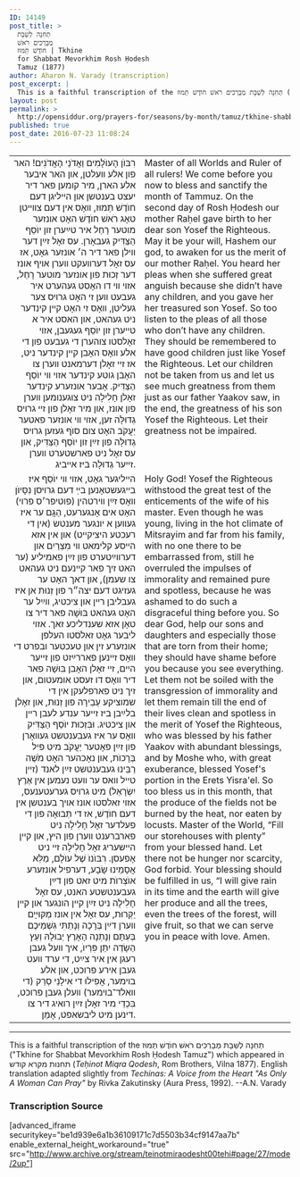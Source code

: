 ```yaml
---
ID: 14149
post_title: >
  תְּחִנָה לְשַׁבָּת
  מְבָרְכִים רֹאשׁ
  חוֺדֶשׁ תַּמּוּז | Tkhine
  for Shabbat Mevorkhim Rosh Ḥodesh
  Tamuz (1877)
author: Aharon N. Varady (transcription)
post_excerpt: |
  This is a faithful transcription of the תְּחִנָה לְשַׁבָּת מְבָרְכִים רֹאשׁ חוֺדֶשׁ תַּמוּז ("Tkhine for Shabbat Mevorkhim Rosh Ḥodesh Tamuz") which appeared in תחנות מקרא קודש (<em>Teḥinot Miqra Qodesh</em>, Rom Brothers, Vilna 1877). English translation adapted slightly from <em>Techinas: A Voice from the Heart "As Only A Woman Can Pray"</em> by Rivka Zakutinsky (Aura Press, 1992). --A.N. Varady
layout: post
permalink: >
  http://opensiddur.org/prayers-for/seasons/by-month/tamuz/tkhine-shabbat-mevorkhim-rosh-hodesh-tamuz/
published: true
post_date: 2016-07-23 11:08:24
---
```

<table style="margin-left: auto;margin-right: auto;">
<tbody>
<tr><td style="vertical-align:top;" width="46%">
<div class="yiddish" style="text-align: right;"><span lang="yi">
רִבּוֺן הָעוֺלָמִים וַאֲדֹנֵי הָאֲדֹנִים! האר פון אלע װעלטן, און האר איבער אלע הארן, מיר קומען פאר דיר יעצט בענטשן און הײליגן דעם חוֺדֶשׁ תַּמוּז, װאָס אין דעם צװײטן טאָג רֹאשׁ חוֺדֶשׁ האָט אונזער מוטער רָחֵל איר טײַערן זון יוֺסֵף הַצַּדִּיק געבאָרן. עס זאָל זײַן דער װילן פאר דיר ה׳ אונזער גאָט, אז עס זאָל דערװעקט װערן אױף אונז דער זְכוּת פון אונזער מוטער רָחֵל, אזױ װי דו האָסט געהערט איר געבעט װען זי האָט גרױס צער געליטן, װאָס זי האָט קײן קינדער ניט געהאט, און האסט איר א טײערן זון יוֺסֵף געגעבן, אזױ זאָלסטו צוהערן די געבעט פון די אלע װאָס האָבן קײן קינדער ניט, אז זײ זאָלן דערמאנט װערן צו האָבן גוטע קינדער אזױ װי יוֺסֵף הַצַּדִּיק. אָבער אונזערע קינדער זאָלן חָלִילָה ניט צוגענומען װערן פון אונז, און מיר זאָלן פון זײ גרױס גְדוּלָּה זען, אזױ װי אונזער פאטער יַעֲקֹב האָט צום סוֺף געזען גרױס גְדוּלָּה פון זײַן זון יוֺסֵף הַצַּדִּיק, און עס זאָל ניט פארשטערט װערן זײער גְדוּלָה ביז אײביג.
</div></td>

<td style="vertical-align:top;" width="53%"><div class="english">
Master of all Worlds and Ruler of all rulers! We come before you now to bless and sanctify the month of Tammuz. On the second day of Rosh Ḥodesh our mother Raḥel gave birth to her dear son Yosef the Righteous. May it be your will, Hashem our god, to awaken for us the merit of our mother Raḥel. You heard her pleas when she suffered great anguish because she didn’t have any children, and you gave her her treasured son Yosef. So too listen to the pleas of all those who don’t have any children. They should be remembered to have good children just like Yosef the Righteous. Let our children not be taken from us and let us see much greatness from them just as our father Yaakov saw, in the end, the greatness of his son Yosef the Righteous. Let their greatness not be impaired.
</div></td>
</tr>


<tr><td style="vertical-align:top;" width="46%">
<div class="yiddish" style="text-align: right;"><span lang="yi">
הײליגער גאָט, אזױ װי יוֺסֵף איז בײגעשטאָנען בײַ דעם גרױסן נִסָּיוֺן װאָס זײַן װירטהין (פוטיפר׳ס פרוי) האָט אים אָנגערעט, הַגֲם ער איז געװען א יונגער מענטש (אין די רעכטע היציקײט) און אין אזא הײסע קלימאט װי מִצְרַיִם און דערװײַטערט פון זײַן פאמיליע (ער האט זיך פאר קײנעם ניט געהאט צו שעמן), און דאך האָט ער געזיגט דעם יצה״ר פון זְנוּת אן איז געבליבן רײן און ציכטיג, װײַל ער האָט געהאט בּוּשָׁה פאר דיר צו טאָן אזא שענדליכע זאך. אזױ ליבער גאָט זאלסטו העלפן אונזערע זין און טעכטער ובפרט די װאָס זײנען פאררײַזט פון זײער הײם, זײ זאָלן האָבן בּוּשָׁה פאר דיר װאָס דו זעסט אומעטום, און זיך ניט פארפלעקן אין די שמוציקע עַבֵירָה פון זְנוּת, און זאָלן בלײַבן ביז זײער ענדע לעבן רײן און ציכטיג. וּבִּזְכוּת יוֺסֵף הַצַּדִּיק װאָס ער איז געבענטשט געװאָרן פון זײַן פאָטער יַעֲקֹב מיט פיל בְּרָכוֺת, און נאָכהער האָט מֹשֶׁה רַבֵּינוּ געבענטשט זײַן לאנד (זײן טײל װאס ער װעט נעמען אין אֶרֶץ יִשְׂרָאֵל) מיט גרױס גערעטענעס, אזױ זאלסטו אונז אױך בענטשן אין דעם חוֺדֶשׁ, אז די תְּבוּאָה פון די פעלדער זאָל חָלִילָה ניט פארברענט װערן פון היץ, און קײן הײשעריג זאָל חָלִילָה זײ ניט אָפעסן. רִבּוֺנוֺ שֶׁל עוֺלָם, מַלֵּא אֲסָמֵינוּ שָׂבָע, דערפיל אונזערע אוֺצְרוֺת מיט זאט פון דײַן געבענטשטע האנט, עס זאָל חָלִילָה ניט זײַן קײן הונגער און קײן יַקְּרוּת, עס זאָל אין אונז מְקּוּײָם װערן דײַן בְּרָכָה וְנָתַתִּי גִשְׁמֵיכֶם בְּעִתָּם וְנָתְנָה הָאָרֶץ יְבוּלָהּ וְעֵץ הַשָׂדֶה יִתֵּן פִּרְיוֺ, איך װעל געבן רעגן אין איר צײַט, די ערד װעט געבן אירע פרוכט, און אלע בױמער, אֲפִילוּ די אִילָנֵי סְרַק (די װאלד־בױמער) װעלן געבן פרוכט, בִּכְדֵי מיר זאָלן זײַן רואיג דיר צו דינען מיט ליבשאפט, אָמֵן.
</div></td>

<td style="vertical-align:top;" width="53%"><div class="english">
Holy God! Yosef the Righteous withstood the great test of the enticements of the wife of his master. Even though he was young, living in the hot climate of Mitsrayim and far from his family, with no one there to be embarrassed from, still he overruled the impulses of immorality and remained pure and spotless, because he was ashamed to do such a disgraceful thing before you. So dear God, help our sons and daughters and especially those that are torn from their home; they should have shame before you because you see everything. Let them not be soiled with the transgression of immorality and let them remain till the end of their lives clean and spotless in the merit of Yosef the Righteous, who was blessed by his father Yaakov with abundant blessings, and by Moshe who, with great exuberance, blessed Yosef's portion in the Erets Yisra'el. So too bless us in this month, that the produce of the fields not be burned by the heat, nor eaten by locusts. Master of the World, “Fill our storehouses with plenty” from your blessed hand. Let there not be hunger nor scarcity, God forbid. Your blessing should be fulfilled in us, “I will give rain in its time and the earth will give her produce and all the trees, even the trees of the forest, will give fruit, so that we can serve you in peace with love. Amen.
</div></td>
</tr>
</tbody></table>

<hr />

This is a faithful transcription of the תְּחִנָה לְשַׁבָּת מְבָרְכִים רֹאשׁ חוֺדֶשׁ תַּמוּז ("Tkhine for Shabbat Mevorkhim Rosh Ḥodesh Tamuz") which appeared in תחנות מקרא קודש (<em>Teḥinot Miqra Qodesh</em>, Rom Brothers, Vilna 1877). English translation adapted slightly from <em>Techinas: A Voice from the Heart "As Only A Woman Can Pray"</em> by Rivka Zakutinsky (Aura Press, 1992). --A.N. Varady

<h3>Transcription Source</h3>

[advanced_iframe securitykey="be1d939e6a1b36109171c7d5503b34cf9147aa7b" enable_external_height_workaround="true" src="http://www.archive.org/stream/teinotmiraodesht00tehi#page/27/mode/2up"]